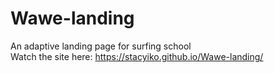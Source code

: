 # Wawe-landing
An adaptive landing page for surfing school  
Watch the site here: https://stacyiko.github.io/Wawe-landing/
